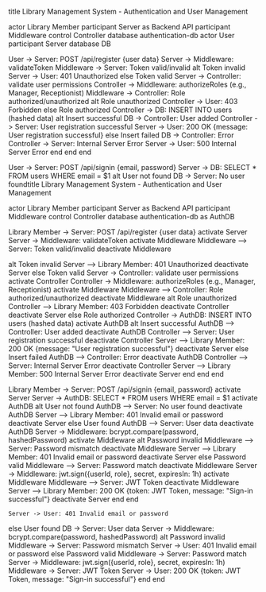 title Library Management System - Authentication and User Management

actor Library Member
participant Server as Backend API
participant Middleware
control Controller
database authentication-db
actor User
participant Server
database DB

User -> Server: POST /api/register {user data}
Server -> Middleware: validateToken 
Middleware -> Server: Token valid/invalid
alt Token invalid
    Server -> User: 401 Unauthorized
else Token valid
    Server -> Controller: validate user permissions
    Controller -> Middleware: authorizeRoles (e.g., Manager, Receptionist)
    Middleware -> Controller: Role authorized/unauthorized
    alt Role unauthorized
        Controller -> User: 403 Forbidden
    else Role authorized
        Controller -> DB: INSERT INTO users (hashed data)
        alt Insert successful
            DB -> Controller: User added
            Controller -> Server: User registration successful
            Server -> User: 200 OK {message: User registration successful}
        else Insert failed
            DB -> Controller: Error
            Controller -> Server: Internal Server Error
            Server -> User: 500 Internal Server Error
        end
    end
end

User -> Server: POST /api/signin {email, password}
Server -> DB: SELECT * FROM users WHERE email = $1
alt User not found
    DB -> Server: No user foundtitle Library Management System - Authentication and User Management

actor Library Member
participant Server as Backend API
participant Middleware
control Controller
database authentication-db as AuthDB

Library Member -> Server: POST /api/register {user data}
activate Server
Server -> Middleware: validateToken 
activate Middleware
Middleware --> Server: Token valid/invalid
deactivate Middleware

alt Token invalid
    Server --> Library Member: 401 Unauthorized
    deactivate Server
else Token valid
    Server -> Controller: validate user permissions
    activate Controller
    Controller -> Middleware: authorizeRoles (e.g., Manager, Receptionist)
    activate Middleware
    Middleware --> Controller: Role authorized/unauthorized
    deactivate Middleware
    alt Role unauthorized
        Controller --> Library Member: 403 Forbidden
        deactivate Controller
        deactivate Server
    else Role authorized
        Controller -> AuthDB: INSERT INTO users (hashed data)
        activate AuthDB
        alt Insert successful
            AuthDB --> Controller: User added
            deactivate AuthDB
            Controller --> Server: User registration successful
            deactivate Controller
            Server --> Library Member: 200 OK {message: "User registration successful"}
            deactivate Server
        else Insert failed
            AuthDB --> Controller: Error
            deactivate AuthDB
            Controller --> Server: Internal Server Error
            deactivate Controller
            Server --> Library Member: 500 Internal Server Error
            deactivate Server
        end
    end
end

Library Member -> Server: POST /api/signin {email, password}
activate Server
Server -> AuthDB: SELECT * FROM users WHERE email = $1
activate AuthDB
alt User not found
    AuthDB --> Server: No user found
    deactivate AuthDB
    Server --> Library Member: 401 Invalid email or password
    deactivate Server
else User found
    AuthDB --> Server: User data
    deactivate AuthDB
    Server -> Middleware: bcrypt.compare(password, hashedPassword)
    activate Middleware
    alt Password invalid
        Middleware --> Server: Password mismatch
        deactivate Middleware
        Server --> Library Member: 401 Invalid email or password
        deactivate Server
    else Password valid
        Middleware --> Server: Password match
        deactivate Middleware
        Server -> Middleware: jwt.sign({userId, role}, secret, expiresIn: 1h)
        activate Middleware
        Middleware --> Server: JWT Token
        deactivate Middleware
        Server --> Library Member: 200 OK {token: JWT Token, message: "Sign-in successful"}
        deactivate Server
    end
end

    Server -> User: 401 Invalid email or password
else User found
    DB -> Server: User data
    Server -> Middleware: bcrypt.compare(password, hashedPassword)
    alt Password invalid
        Middleware -> Server: Password mismatch
        Server -> User: 401 Invalid email or password
    else Password valid
        Middleware -> Server: Password match
        Server -> Middleware: jwt.sign({userId, role}, secret, expiresIn: 1h)
        Middleware -> Server: JWT Token
        Server -> User: 200 OK {token: JWT Token, message: "Sign-in successful"}
    end
end

